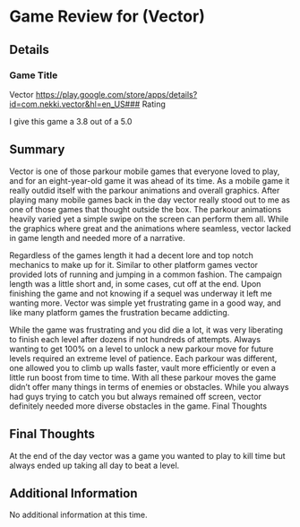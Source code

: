 # Game Review for (Vector)

## Details

### Game Title

Vector https://play.google.com/store/apps/details?id=com.nekki.vector&hl=en_US### Rating

I give this game a 3.8 out of a 5.0

## Summary

Vector is one of those parkour mobile games that everyone loved to play, and for an eight-year-old game it was ahead of its time. As a mobile game it really outdid itself with the parkour animations and overall graphics. After playing many mobile games back in the day vector really stood out to me as one of those games that thought outside the box. The parkour animations heavily varied yet a simple swipe on the screen can perform them all. While the graphics where great and the animations where seamless, vector lacked in game length and needed more of a narrative.

Regardless of the games length it had a decent lore and top notch mechanics to make up for it. Similar to other platform games vector provided lots of running and jumping in a common fashion. The campaign length was a little short and, in some cases, cut off at the end. Upon finishing the game and not knowing if a sequel was underway it left me wanting more. Vector was simple yet frustrating game in a good way, and like many platform games the frustration became addicting. 

While the game was frustrating and you did die a lot, it was very liberating to finish each level after dozens if not hundreds of attempts. Always wanting to get 100% on a level to unlock a new parkour move for future levels required an extreme level of patience. Each parkour was different, one allowed you to climb up walls faster, vault more efficiently or even a little run boost from time to time. With all these parkour moves the game didn’t offer many things in terms of enemies or obstacles. While you always had guys trying to catch you but always remained off screen, vector definitely needed more diverse obstacles in the game.
Final Thoughts

## Final Thoughts

At the end of the day vector was a game you wanted to play to kill time but always ended up taking all day to beat a level.

## Additional Information

No additional information at this time.

